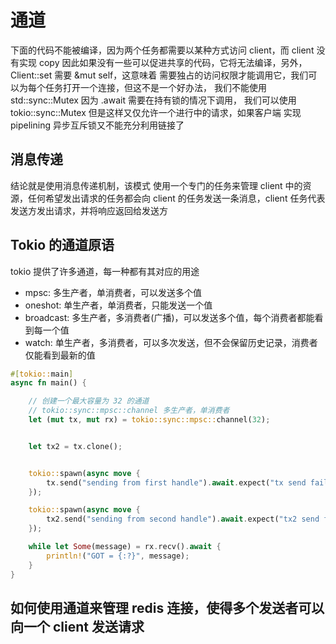 # 通道
 下面的代码不能被编译，因为两个任务都需要以某种方式访问 client，而 client 没有实现 copy
 因此如果没有一些可以促进共享的代码，它将无法编译，另外，Client::set 需要 &mut self，这意味着
 需要独占的访问权限才能调用它，我们可以为每个任务打开一个连接，但这不是一个好办法，
 我们不能使用 std::sync::Mutex 因为 .await 需要在持有锁的情况下调用，
 我们可以使用 tokio::sync::Mutex 但是这样又仅允许一个进行中的请求，如果客户端 实现 pipelining
 异步互斥锁又不能充分利用链接了
 
## 消息传递

结论就是使用消息传递机制，该模式 使用一个专门的任务来管理 client 中的资源，任何希望发出请求的任务都会向
client 的任务发送一条消息，client 任务代表发送方发出请求，并将响应返回给发送方



## Tokio 的通道原语

tokio 提供了许多通道，每一种都有其对应的用途
- mpsc: 多生产者，单消费者，可以发送多个值
- oneshot: 单生产者，单消费者，只能发送一个值 
- broadcast: 多生产者，多消费者(广播)，可以发送多个值，每个消费者都能看到每一个值 
- watch: 单生产者，多消费者，可以多次发送，但不会保留历史记录，消费者仅能看到最新的值 


```rust
#[tokio::main]
async fn main() {

    // 创建一个最大容量为 32 的通道
    // tokio::sync::mpsc::channel 多生产者，单消费者
    let (mut tx, mut rx) = tokio::sync::mpsc::channel(32);


    let tx2 = tx.clone();


    tokio::spawn(async move {
        tx.send("sending from first handle").await.expect("tx send failed");
    });

    tokio::spawn(async move {
        tx2.send("sending from second handle").await.expect("tx2 send failed");
    });

    while let Some(message) = rx.recv().await {
        println!("GOT = {:?}", message);
    }
}

```


## 如何使用通道来管理 redis 连接，使得多个发送者可以向一个 client 发送请求